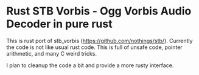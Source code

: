 # Rust STB Vorbis - Ogg Vorbis Audio Decoder in pure rust

This is rust port of stb_vorbis (https://github.com/nothings/stb/).
Currently the code is not like usual rust code.
This is full of unsafe code, pointer arithmetic, and many C weird tricks.

I plan to cleanup the code a bit and provide a more rusty interface.
